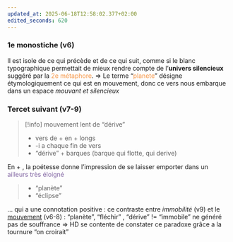 ```yaml
---
updated_at: 2025-06-18T12:58:02.377+02:00
edited_seconds: 620
---
```

### 1e monostiche (v6)
Il est isole de ce qui précède et de ce qui suit, comme si le blanc typographique permettait de mieux rendre compte de l’**univers silencieux** suggéré par la <font color="#f79646">2e métaphore</font>.
=> Le terme “<font color="#f79646">planete</font>” désigne étymologiquement ce qui est en mouvement, donc ce vers nous embarque dans un espace _mouvant et silencieux_
### Tercet suivant (v7-9)

> [!info]  mouvement lent de “dérive”
> - vers de + en + longs 
> - -i a chaque fin de vers 
> - “dérive” + barques (barque qui flotte, qui derive)

En + , la poétesse donne l’impression de se laisser emporter dans un <font color="#8064a2">ailleurs très éloigné</font>
> - “planète”
> - “éclipse”

… qui a une connotation positive : ce contraste entre *immobilité* (v9) et le <u>mouvement</u> (v6-8) : “planète”, “fléchir” , “dérive” != “immobile” ne généré pas de souffrance 
=> HD se contente de constater ce paradoxe grâce a la tournure “on croirait”
